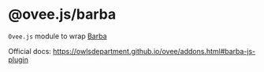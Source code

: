 # @ovee.js/barba

`Ovee.js` module to wrap [Barba](https://barba.js.org/)

Official docs: <https://owlsdepartment.github.io/ovee/addons.html#barba-js-plugin>
